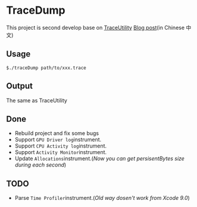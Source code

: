 # TraceDump

This project is second develop base on [TraceUtility](https://github.com/Qusic/TraceUtility)
[Blog post](https://sherlockz.github.io/2018/02/14/traceDump/)(in Chinese 中文)
## Usage
    $./traceDump path/to/xxx.trace
## Output
The same as TraceUtility
## Done
- Rebuild project and fix some bugs
- Support `GPU Driver log`instrument.
- Support `CPU Activity log`instrument.
- Support `Activity Monitor`instrument.
- Update `Allocations`instrument.(*Now you can get persisentBytes size during each second*)

## TODO
- Parse `Time Profiler`instrument.(*Old way dosen't work from Xcode 9.0*)
